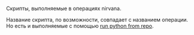 Скрипты, выполняемые в операциях nirvana.

Название скрипта, по возможности, совпадает с названием операции. Но есть и выполняемые с помощью [run python from repo](https://nirvana.yandex-team.ru/operation/3b0e6343-003b-456c-be40-5bd3094260f2).
